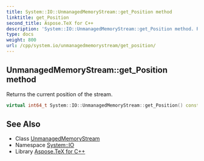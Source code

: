```yaml
---
title: System::IO::UnmanagedMemoryStream::get_Position method
linktitle: get_Position
second_title: Aspose.TeX for C++
description: 'System::IO::UnmanagedMemoryStream::get_Position method. Returns the current position of the stream in C++.'
type: docs
weight: 800
url: /cpp/system.io/unmanagedmemorystream/get_position/
---
```

## UnmanagedMemoryStream::get_Position method


Returns the current position of the stream.

```cpp
virtual int64_t System::IO::UnmanagedMemoryStream::get_Position() const override
```

## See Also

* Class [UnmanagedMemoryStream](../)
* Namespace [System::IO](../../)
* Library [Aspose.TeX for C++](../../../)
